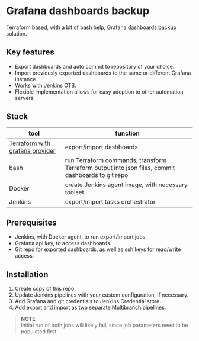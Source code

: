 # Grafana dashboards backup
Terraform based, with a bit of bash help, Grafana dashboards backup solution.

## Key features
* Export dashboards and auto commit to repository of your choice.
* Import previously exported dashboards to the same or different Grafana instance.
* Works with Jenkins OTB.
* Flexible implementation allows for easy adoption to other automation servers.

## Stack
tool                                                                                              | function
---                                                                                               | ---
Terraform with [grafana provider](https://registry.terraform.io/providers/grafana/grafana/latest) | export/import dashboards 
bash                                                                                              | run Terraform commands, transform Terraform output into json files, commit dashboards to git repo
Docker                                                                                            | create Jenkins agent image, with necessary toolset 
Jenkins                                                                                           | export/import tasks orchestrator

## Prerequisites
* Jenkins, with Docker agent, to run export/import jobs.
* Grafana api key, to access dashboards.
* Git repo for exported dashboards, as well as ssh keys for read/write access.

## Installation
1. Create copy of this repo.
2. Update Jenkins pipelines with your custom configuration, if necessary.
3. Add Grafana and git credentials to Jenkins Credential store. 
4. Add export and import as two separate Multibranch pipelines.
> **NOTE**  
> Initial run of both jobs will likely fail, since job parameters need to be populated first.